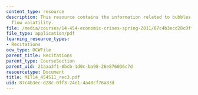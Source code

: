 ```yaml
---
content_type: resource
description: This resource contains the information related to bubbles and capital
  flow volatility.
file: /media/courses/14-454-economic-crises-spring-2011/87c4b3ecd28c0ff324e14a48cf76a83d_MIT14_454S11_rec3.pdf
file_type: application/pdf
learning_resource_types:
- Recitations
ocw_type: OCWFile
parent_title: Recitations
parent_type: CourseSection
parent_uid: 21aaa3f1-0bcb-1d0c-ba98-26e876036c7d
resourcetype: Document
title: MIT14_454S11_rec3.pdf
uid: 87c4b3ec-d28c-0ff3-24e1-4a48cf76a83d
---
```

